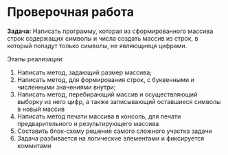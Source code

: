 # Проверочная работа #

**Задача:** Написать программу, которая из сформированного массива строк содержащих символы и числа создать массив из строк, в который попадут только символы, не являющиеця цифрами.

Этапы реализации:
1. Написать метод, задающий размер массива;
2. Написать метод, для формирования строк, с буквенными и численными значениями внутри;
3. Написать метод, перебирающий массив и осуществляющий выборку из него цифр,
   а также записывающий оставшиеся символы в новый массив
4. Написать метод печати массива в консоль, для печати предварительного и результирующего массива
5. Составить блок-схему решения самого сложного участка задачи
6. Задача разбивается на логические элементами и фиксируется коммитами